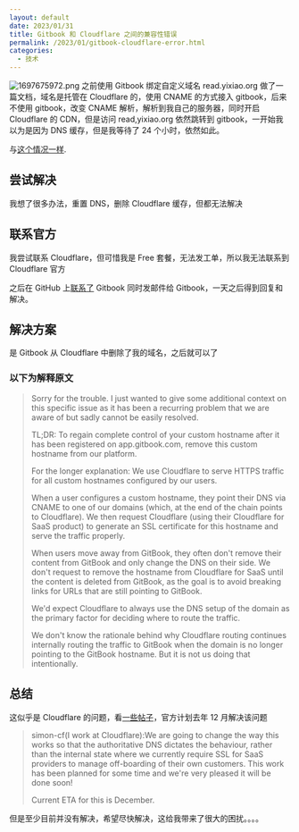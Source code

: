 ```yaml
---
layout: default
date: 2023/01/31
title: Gitbook 和 Cloudflare 之间的兼容性错误
permalink: /2023/01/gitbook-cloudflare-error.html
categories:
  - 技术
---
```


![1697675972.png](https://hkcdn.yixiao.org/typecho/2023/10/19/1697675972.png?x-oss-process=style/sy)
之前使用 Gitbook 绑定自定义域名 read.yixiao.org 做了一篇文档，域名是托管在 Cloudflare 的，使用 CNAME 的方式接入 gitbook，后来不使用 gitbook，改变 CNAME 解析，解析到我自己的服务器，同时开启 Cloudflare 的 CDN，但是访问 read,yixiao.org 依然跳转到 gitbook，一开始我以为是因为 DNS 缓存，但是我等待了 24 个小时，依然如此。

 与[这个情况一样](https://community.cloudflare.com/t/dns-updates-issues-with-cloudflare-partners-like-gitbook/341449).




## 尝试解决
我想了很多办法，重置 DNS，删除 Cloudflare 缓存，但都无法解决
## 联系官方
我尝试联系 Cloudflare，但可惜我是 Free 套餐，无法发工单，所以我无法联系到 Cloudflare 官方

之后在 GitHub 上[联系了](https://github.com/GitbookIO/community/discussions/52) Gitbook 同时发邮件给 Gitbook，一天之后得到回复和解决。


## 解决方案

是 Gitbook 从 Cloudflare 中删除了我的域名，之后就可以了

###  以下为解释原文
>Sorry for the trouble. I just wanted to give some additional context on this specific issue as it has been a recurring problem that we are aware of but sadly cannot be easily resolved.
>
>TL;DR: To regain complete control of your custom hostname after it has been registered on app.gitbook.com, remove this custom hostname from our platform.
>
>For the longer explanation:
>We use Cloudflare to serve HTTPS traffic for all custom hostnames configured by our users.
>
>When a user configures a custom hostname, they point their DNS via CNAME to one of our domains (which, at the end of the chain points to Cloudflare). We then request Cloudflare (using their Cloudflare for SaaS product) to generate an SSL certificate for this hostname and serve the traffic properly.
>
>When users move away from GitBook, they often don't remove their content from GitBook and only change the DNS on their side. We don't request to remove the hostname from Cloudflare for SaaS until the content is deleted from GitBook, as the goal is to avoid breaking links for URLs that are still pointing to GitBook.
>
>We'd expect Cloudflare to always use the DNS setup of the domain as the primary factor for deciding where to route the traffic.
>
>We don't know the rationale behind why Cloudflare routing continues internally routing the traffic to GitBook when the domain is no longer pointing to the GitBook hostname. But it is not us doing that intentionally.



## 总结
这似乎是 Cloudflare 的问题，看[一些帖子](https://news.ycombinator.com/item?id=33715575)，官方计划去年 12 月解决该问题

>simon-cf(I work at Cloudflare):We are going to change the way this works so that the authoritative DNS dictates the behaviour, rather than the internal state where we currently require SSL for SaaS providers to manage off-boarding of their own customers. This work has been planned for some time and we're very pleased it will be done soon!
>
>Current ETA for this is December.


但是至少目前并没有解决，希望尽快解决，这给我带来了很大的困扰。。。。